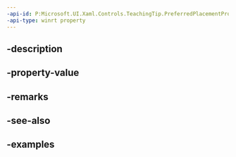 ```yaml
---
-api-id: P:Microsoft.UI.Xaml.Controls.TeachingTip.PreferredPlacementProperty
-api-type: winrt property
---
```


## -description

## -property-value

## -remarks

## -see-also

## -examples


